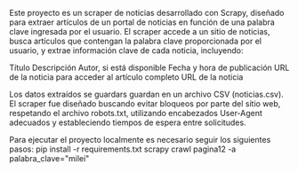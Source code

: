 Este proyecto es un scraper de noticias desarrollado con Scrapy, diseñado para extraer artículos de un portal de noticias en función de una palabra clave ingresada por el usuario.
El scraper accede a un sitio de noticias, busca artículos que contengan la palabra clave proporcionada por el usuario, y extrae información clave de cada noticia, incluyendo:

Título
Descripción
Autor, si está disponible
Fecha y hora de publicación
URL de la noticia para acceder al artículo completo
URL de la noticia

Los datos extraídos se guardars guardan en un archivo CSV (noticias.csv).
El scraper fue diseñado buscando evitar bloqueos por parte del sitio web, respetando el archivo robots.txt, utilizando encabezados User-Agent adecuados y estableciendo tiempos de espera entre solicitudes.

Para ejecutar el proyecto localmente es necesario seguir los siguientes pasos:
pip install -r requirements.txt
scrapy crawl pagina12 -a palabra_clave="milei"
